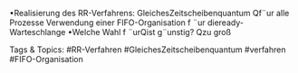 •Realisierung des RR-Verfahrens:
GleichesZeitscheibenquantum Qf¨ur alle Prozesse
Verwendung einer FIFO-Organisation f ¨ur dieready-Warteschlange
•Welche Wahl f ¨urQist g¨unstig?
Qzu groß

   Tags & Topics:
   #RR-Verfahren
   #GleichesZeitscheibenquantum
   #verfahren
   #FIFO-Organisation